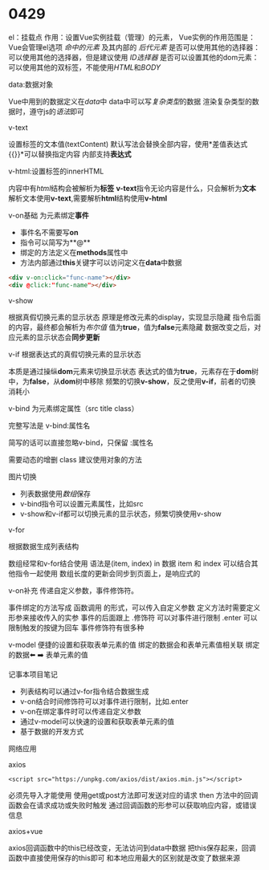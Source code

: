 # 0429

el：挂载点
作用：设置Vue实例挂载（管理）的元素，
Vue实例的作用范围是：Vue会管理el选项 *命中的元素* 及其内部的 *后代元素*
是否可以使用其他的选择器：可以使用其他的选择器，但是建议使用 *ID选择器*
是否可以设置其他的dom元素：可以使用其他的双标签，不能使用*HTML*和*BODY*

data:数据对象

Vue中用到的数据定义在*data*中
data中可以写*复杂类型*的数据
渲染复杂类型的数据时，遵守js的*语法*即可

v-text

设置标签的文本值(textContent)
默认写法会替换全部内容，使用*差值表达式{{}}*可以替换指定内容
内部支持**表达式**

v-html:设置标签的innerHTML

内容中有*html*结构会被解析为**标签**
**v-text**指令无论内容是什么，只会解析为**文本**
解析文本使用**v-text**,需要解析**html**结构使用**v-html**

v-on基础
为元素绑定**事件**

* 事件名不需要写**on**
* 指令可以简写为**@**
* 绑定的方法定义在**methods**属性中
* 方法内部通过**this**关键字可以访问定义在**data**中数据

```html
<div v-on:click="func-name"></div>
<div @click:"func-name"></div>
```
 
v-show

根据真假切换元素的显示状态
原理是修改元素的display，实现显示隐藏
指令后面的内容，最终都会解析为*布尔值*
值为**true**，值为**false**元素隐藏
数据改变之后，对应元素的显示状态会**同步更新**

v-if
根据表达式的真假切换元素的显示状态

本质是通过操纵**dom**元素来切换显示状态
表达式的值为**true**，元素存在于**dom**树中，为**false**，从**dom**树中移除
频繁的切换**v-show**，反之使用**v-if**，前者的切换消耗小

v-bind
为元素绑定属性（src title class）

完整写法是 v-bind:属性名

简写的话可以直接忽略v-bind，只保留 :属性名

需要动态的增删 class 建议使用对象的方法


图片切换

* 列表数据使用*数组*保存
* v-bind指令可以设置元素属性，比如src
* v-show和v-if都可以切换元素的显示状态，频繁切换使用v-show

v-for

根据数据生成列表结构

数组经常和v-for结合使用
语法是(item, index) in 数据
item 和 index 可以结合其他指令一起使用
数组长度的更新会同步到页面上，是响应式的

v-on补充
传递自定义参数，事件修饰符。

事件绑定的方法写成 函数调用 的形式，可以传入自定义参数
定义方法时需要定义形参来接收传入的实参
事件的后面跟上 .修饰符 可以对事件进行限制
.enter 可以限制触发的按键为回车
事件修饰符有很多种

v-model
便捷的设置和获取表单元素的值
绑定的数据会和表单元素值相关联
绑定的数据⬅️ ➡️ 表单元素的值

记事本项目笔记

* 列表结构可以通过v-for指令结合数据生成
* v-on结合时间修饰符可以对事件进行限制，比如.enter
* v-on在绑定事件时可以传递自定义参数
* 通过v-model可以快速的设置和获取表单元素的值
* 基于数据的开发方式

网络应用

axios

`<script src="https://unpkg.com/axios/dist/axios.min.js"></script>`

必须先导入才能使用
使用get或post方法即可发送对应的请求
then 方法中的回调函数会在请求成功或失败时触发
通过回调函数的形参可以获取响应内容，或错误信息

axios+vue

axios回调函数中的this已经改变，无法访问到data中数据
把this保存起来，回调函数中直接使用保存的this即可
和本地应用最大的区别就是改变了数据来源